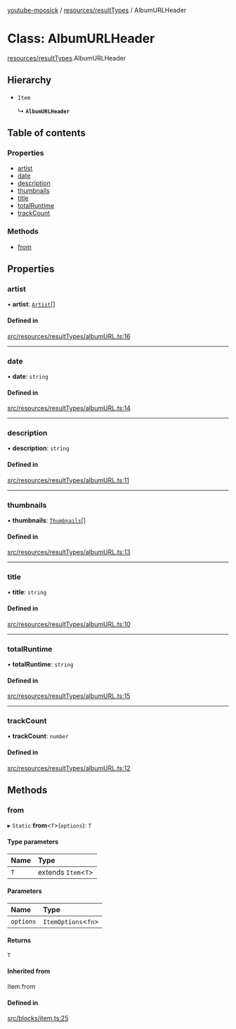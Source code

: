 [youtube-moosick](../README.md) / [resources/resultTypes](../modules/resources_resultTypes.md) / AlbumURLHeader

# Class: AlbumURLHeader

[resources/resultTypes](../modules/resources_resultTypes.md).AlbumURLHeader

## Hierarchy

- `Item`

  ↳ **`AlbumURLHeader`**

## Table of contents

### Properties

- [artist](resources_resultTypes.AlbumURLHeader.md#artist)
- [date](resources_resultTypes.AlbumURLHeader.md#date)
- [description](resources_resultTypes.AlbumURLHeader.md#description)
- [thumbnails](resources_resultTypes.AlbumURLHeader.md#thumbnails)
- [title](resources_resultTypes.AlbumURLHeader.md#title)
- [totalRuntime](resources_resultTypes.AlbumURLHeader.md#totalruntime)
- [trackCount](resources_resultTypes.AlbumURLHeader.md#trackcount)

### Methods

- [from](resources_resultTypes.AlbumURLHeader.md#from)

## Properties

### artist

• **artist**: [`Artist`](resources_generalTypes.Artist.md)[]

#### Defined in

[src/resources/resultTypes/albumURL.ts:16](https://github.com/EvasiveXkiller/youtube-moosick/blob/36b0b90/src/resources/resultTypes/albumURL.ts#L16)

___

### date

• **date**: `string`

#### Defined in

[src/resources/resultTypes/albumURL.ts:14](https://github.com/EvasiveXkiller/youtube-moosick/blob/36b0b90/src/resources/resultTypes/albumURL.ts#L14)

___

### description

• **description**: `string`

#### Defined in

[src/resources/resultTypes/albumURL.ts:11](https://github.com/EvasiveXkiller/youtube-moosick/blob/36b0b90/src/resources/resultTypes/albumURL.ts#L11)

___

### thumbnails

• **thumbnails**: [`Thumbnails`](resources_generalTypes.Thumbnails.md)[]

#### Defined in

[src/resources/resultTypes/albumURL.ts:13](https://github.com/EvasiveXkiller/youtube-moosick/blob/36b0b90/src/resources/resultTypes/albumURL.ts#L13)

___

### title

• **title**: `string`

#### Defined in

[src/resources/resultTypes/albumURL.ts:10](https://github.com/EvasiveXkiller/youtube-moosick/blob/36b0b90/src/resources/resultTypes/albumURL.ts#L10)

___

### totalRuntime

• **totalRuntime**: `string`

#### Defined in

[src/resources/resultTypes/albumURL.ts:15](https://github.com/EvasiveXkiller/youtube-moosick/blob/36b0b90/src/resources/resultTypes/albumURL.ts#L15)

___

### trackCount

• **trackCount**: `number`

#### Defined in

[src/resources/resultTypes/albumURL.ts:12](https://github.com/EvasiveXkiller/youtube-moosick/blob/36b0b90/src/resources/resultTypes/albumURL.ts#L12)

## Methods

### from

▸ `Static` **from**<`T`\>(`options`): `T`

#### Type parameters

| Name | Type |
| :------ | :------ |
| `T` | extends `Item`<`T`\> |

#### Parameters

| Name | Type |
| :------ | :------ |
| `options` | `ItemOptions`<`fn`\> |

#### Returns

`T`

#### Inherited from

Item.from

#### Defined in

[src/blocks/item.ts:25](https://github.com/EvasiveXkiller/youtube-moosick/blob/36b0b90/src/blocks/item.ts#L25)

